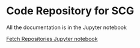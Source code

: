 # Code Repository for SCG

All the documentation is in the Jupyter notebook

[Fetch Repositories Jupyter notebook](./Fetch%20Repositories.ipynb)
